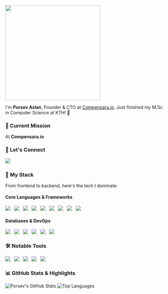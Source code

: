 <img src="https://media4.giphy.com/media/v1.Y2lkPTc5MGI3NjExb2J0aThxNTBibzZ5cGc3YTU5NnVhYjA0dzR0d3U0ZTRpc29hNmU0biZlcD12MV9pbnRlcm5hbF9naWZfYnlfaWQmY3Q9Zw/Nx0rz3jtxtEre/giphy.webp" width="300" />

I'm **Porsev Aslan**, Founder & CTO at [Compensara.io](https://www.compensara.io). Just finished my M.Sc in Computer Science at KTH! 🚀

### 🚀 Current Mission
At **Compensara.io**

### 📡 Let's Connect

<a href="https://www.linkedin.com/in/porsev-aslan"><img src="https://img.shields.io/badge/LinkedIn%20-%230077B5.svg?&style=for-the-badge&logo=linkedin&logoColor=white" /></a>&nbsp;&nbsp;&nbsp;&nbsp;

### 🧠 My Stack
From frontend to backend, here's the tech I dominate:

#### **Core Languages & Frameworks**
<p>
   <img src="https://img.shields.io/badge/Python-%2314354C.svg?&style=for-the-badge&logo=python&logoColor=white" />&nbsp;&nbsp;
   <img src="https://img.shields.io/badge/FastAPI-%2300C7B7.svg?&style=for-the-badge&logo=fastapi&logoColor=white" />&nbsp;&nbsp;
   <img src="https://img.shields.io/badge/Java-%23ED8B00.svg?&style=for-the-badge&logo=java&logoColor=white" />&nbsp;&nbsp;
   <img src="https://img.shields.io/badge/Next.js-%23000000.svg?&style=for-the-badge&logo=nextdotjs&logoColor=white" />&nbsp;&nbsp;
   <img src="https://img.shields.io/badge/JavaScript-%23F7DF1E.svg?&style=for-the-badge&logo=javascript&logoColor=black" />&nbsp;&nbsp;
   <img src="https://img.shields.io/badge/React-%2361DAFB.svg?&style=for-the-badge&logo=react&logoColor=black" />&nbsp;&nbsp;
   <img src="https://img.shields.io/badge/Node.js-%23339933.svg?&style=for-the-badge&logo=nodedotjs&logoColor=white" />&nbsp;&nbsp;
   <img src="https://img.shields.io/badge/Spring-%236DB33F.svg?&style=for-the-badge&logo=spring&logoColor=white" />&nbsp;&nbsp;
   <img src="https://img.shields.io/badge/Django-%23092E20.svg?&style=for-the-badge&logo=django&logoColor=white" />&nbsp;&nbsp;
</p>

#### **Databases & DevOps**
<p>
   <img src="https://img.shields.io/badge/PostgreSQL-%23336791.svg?&style=for-the-badge&logo=postgresql&logoColor=white" />&nbsp;&nbsp;
   <img src="https://img.shields.io/badge/SQL-%2300f.svg?&style=for-the-badge&logo=postgresql&logoColor=white" />&nbsp;&nbsp;
   <img src="https://img.shields.io/badge/Docker-%232496ED.svg?&style=for-the-badge&logo=docker&logoColor=white" />&nbsp;&nbsp;
   <img src="https://img.shields.io/badge/Kubernetes-%23326ce5.svg?&style=for-the-badge&logo=kubernetes&logoColor=white" />&nbsp;&nbsp;
   <img src="https://img.shields.io/badge/Git-%23F05033.svg?&style=for-the-badge&logo=git&logoColor=white" />&nbsp;&nbsp;
   <img src="https://img.shields.io/badge/GitHub-%23181717.svg?&style=for-the-badge&logo=github&logoColor=white" />&nbsp;&nbsp;
</p>

### 🛠️ Notable Tools
<p>
   <img src="https://img.shields.io/badge/Azure-%230072C6.svg?&style=for-the-badge&logo=microsoft-azure&logoColor=white" />&nbsp;&nbsp;
   <img src="https://img.shields.io/badge/GCP-%234285F4.svg?&style=for-the-badge&logo=google-cloud&logoColor=white" />&nbsp;&nbsp;
   <img src="https://img.shields.io/badge/GitHub%20Actions-%232088FF.svg?&style=for-the-badge&logo=github-actions&logoColor=white" />&nbsp;&nbsp;
   <img src="https://img.shields.io/badge/Postman-%23FF6C37.svg?&style=for-the-badge&logo=postman&logoColor=white" />&nbsp;&nbsp;
   <img src="https://img.shields.io/badge/AWS-%23232F3E.svg?&style=for-the-badge&logo=amazon-aws&logoColor=white" />&nbsp;&nbsp;
</p>

### 📊 GitHub Stats & Highlights
![Porsev's GitHub Stats](https://github-readme-stats.vercel.app/api?username=mrporsev&show_icons=true&theme=radical&count_private=true&include_all_commits=true)
![Top Languages](https://github-readme-stats.vercel.app/api/top-langs/?username=mrporsev&layout=compact&theme=radical&include_all_commits=true)
